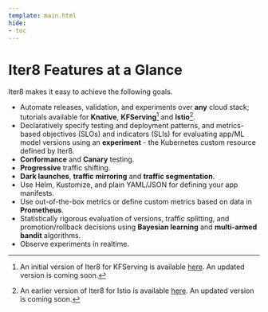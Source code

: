 ```yaml
---
template: main.html
hide:
- toc
---
```


# Iter8 Features at a Glance

Iter8 makes it easy to achieve the following goals.

- Automate releases, validation, and experiments over **any** cloud stack; tutorials available for **Knative**, **KFServing**[^1] and **Istio**[^2].
- Declaratively specify testing and deployment patterns, and metrics-based objectives (SLOs) and indicators (SLIs) for evaluating app/ML model versions using an **experiment** - the Kubernetes custom resource defined by Iter8.
- **Conformance** and **Canary** testing.
- **Progressive** traffic shifting.
- **Dark launches**, **traffic mirroring** and **traffic segmentation**.
- Use Helm, Kustomize, and plain YAML/JSON for defining your app manifests.
- Use out-of-the-box metrics or define custom metrics based on data in **Prometheus**.
- Statistically rigorous evaluation of versions, traffic splitting, and promotion/rollback decisions using **Bayesian learning** and **multi-armed bandit** algorithms.
- Observe experiments in realtime.


[^1]: An initial version of Iter8 for KFServing is available [here](https://github.com/iter8-tools/iter8-kfserving). An updated version is coming soon.
[^2]: An earlier version of Iter8 for Istio is available [here](https://github.com/iter8-tools/iter8-istio). An updated version is coming soon.
